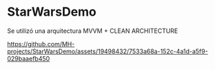 # StarWarsDemo

Se utilizó una arquitectura MVVM + CLEAN ARCHITECTURE



https://github.com/MH-projects/StarWarsDemo/assets/19498432/7533a68a-152c-4a1d-a5f9-029baaefb450

